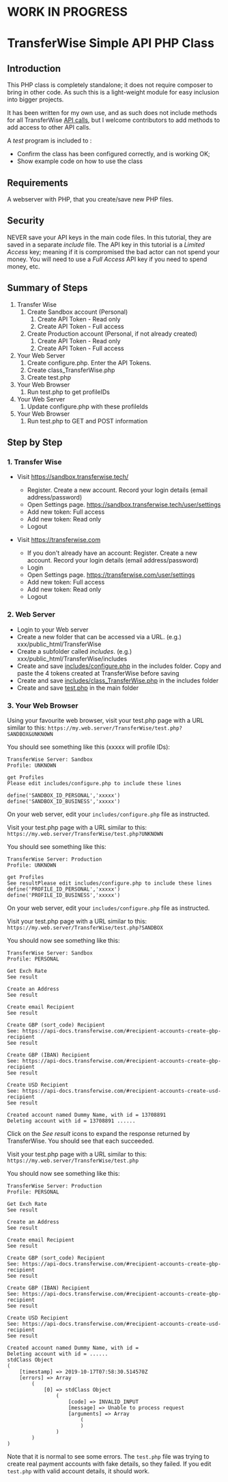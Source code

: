 # WORK IN PROGRESS 

# TransferWise Simple API PHP Class

## Introduction
This PHP class is completely standalone; it does not require composer to bring in other code. As such this is a light-weight module for easy inclusion into bigger projects.

It has been written for my own use, and as such does not include methods for all TransferWise [API calls](https://api-docs.transferwise.com/#transferwise-api), but I welcome contributors to add methods to add access to other API calls.

A *test* program is included to :
* Confirm the class has been configured correctly, and is working OK;
* Show example code on how to use the class

## Requirements
A webserver with PHP, that you create/save new PHP files.

## Security
NEVER save your API keys in the main code files. In this tutorial, they are saved in a separate *include* file. The API key in this tutorial is a *Limited Access* key; meaning if it is compromised the bad actor can not spend your money. You will need to use a *Full Access* API key if you need to spend money, etc.

## Summary of Steps

1. Transfer Wise
    1. Create Sandbox account (Personal)
        1. Create API Token - Read only
        1. Create API Token - Full access
    1. Create Production account (Personal, if not already created)
        1. Create API Token - Read only
        1. Create API Token - Full access
1. Your Web Server
    1. Create configure.php. Enter the API Tokens.
    1. Create class_TransferWise.php
    1. Create test.php
1. Your Web Browser
    1. Run test.php to get profileIDs
1. Your Web Server
    1. Update configure.php with these profileIds
1. Your Web Browser
    1. Run test.php to GET and POST information

## Step by Step

### 1. Transfer Wise
* Visit https://sandbox.transferwise.tech/
  * Register. Create a new account. Record your login details (email address/password)
  * Open Settings page. https://sandbox.transferwise.tech/user/settings
  * Add new token: Full access
  * Add new token: Read only
  * Logout

* Visit https://transferwise.com
  * If you don't already have an account: Register. Create a new account. Record your login details (email address/password)
  * Login
  * Open Settings page. https://transferwise.com/user/settings
  * Add new token: Full access
  * Add new token: Read only
  * Logout

### 2. Web Server
* Login to your Web server
* Create a new folder that can be accessed via a URL. (e.g.) xxx/public_html/TransferWise
* Create a subfolder called *includes*. (e.g.) xxx/public_html/TransferWise/includes
* Create and save [includes/configure.php](code/includes/configure.php) in the includes folder. Copy and paste the 4 tokens created at TransferWise before saving
* Create and save [includes/class_TransferWise.php](code/includes/class_TransferWise.php) in the includes folder 
* Create and save [test.php](code/test.php) in the main folder 

### 3. Your Web Browser
Using your favourite web browser, visit your test.php page with a URL similar to this: 
`https://my.web.server/TransferWise/test.php?SANDBOX&UNKNOWN`

You should see something like this (xxxxx will profile IDs):
```
TransferWise Server: Sandbox
Profile: UNKNOWN

get Profiles
Please edit includes/configure.php to include these lines

define('SANDBOX_ID_PERSONAL','xxxxx')
define('SANDBOX_ID_BUSINESS','xxxxx')
```
On your web server, edit your `includes/configure.php` file as instructed.

Visit your test.php page with a URL similar to this: 
`https://my.web.server/TransferWise/test.php?UNKNOWN`

You should see something like this:
```
TransferWise Server: Production
Profile: UNKNOWN

get Profiles
See resultPlease edit includes/configure.php to include these lines
define('PROFILE_ID_PERSONAL','xxxxx')
define('PROFILE_ID_BUSINESS','xxxxx')
```
On your web server, edit your `includes/configure.php` file as instructed.

Visit your test.php page with a URL similar to this: 
`https://my.web.server/TransferWise/test.php?SANDBOX`

You should now see something like this:
```
TransferWise Server: Sandbox
Profile: PERSONAL

Get Exch Rate
See result

Create an Address
See result

Create email Recipient
See result

Create GBP (sort_code) Recipient
See: https://api-docs.transferwise.com/#recipient-accounts-create-gbp-recipient
See result

Create GBP (IBAN) Recipient
See: https://api-docs.transferwise.com/#recipient-accounts-create-gbp-recipient
See result

Create USD Recipient
See: https://api-docs.transferwise.com/#recipient-accounts-create-usd-recipient
See result

Created account named Dummy Name, with id = 13708891
Deleting account with id = 13708891 ......
```

Click on the *See result* icons to expand the response returned by TransferWise. You should see that each succeeded.

Visit your test.php page with a URL similar to this: 
`https://my.web.server/TransferWise/test.php`

You should now see something like this:
```
TransferWise Server: Production
Profile: PERSONAL

Get Exch Rate
See result

Create an Address
See result

Create email Recipient
See result

Create GBP (sort_code) Recipient
See: https://api-docs.transferwise.com/#recipient-accounts-create-gbp-recipient
See result

Create GBP (IBAN) Recipient
See: https://api-docs.transferwise.com/#recipient-accounts-create-gbp-recipient
See result

Create USD Recipient
See: https://api-docs.transferwise.com/#recipient-accounts-create-usd-recipient
See result

Created account named Dummy Name, with id =
Deleting account with id = ......
stdClass Object
(
    [timestamp] => 2019-10-17T07:58:30.514570Z
    [errors] => Array
        (
            [0] => stdClass Object
                (
                    [code] => INVALID_INPUT
                    [message] => Unable to process request
                    [arguments] => Array
                        (
                        )
                )
        )
)
```

Note that it is normal to see some errors. The `test.php` file was trying to create real payment accounts with fake details, so they failed. If you edit `test.php` with valid account details, it should work.
